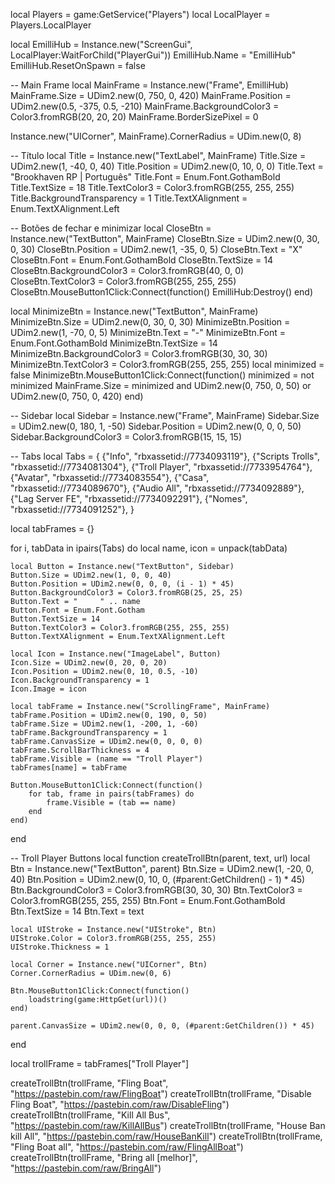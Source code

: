 local Players = game:GetService("Players")
local LocalPlayer = Players.LocalPlayer

local EmilliHub = Instance.new("ScreenGui", LocalPlayer:WaitForChild("PlayerGui"))
EmilliHub.Name = "EmilliHub"
EmilliHub.ResetOnSpawn = false

-- Main Frame
local MainFrame = Instance.new("Frame", EmilliHub)
MainFrame.Size = UDim2.new(0, 750, 0, 420)
MainFrame.Position = UDim2.new(0.5, -375, 0.5, -210)
MainFrame.BackgroundColor3 = Color3.fromRGB(20, 20, 20)
MainFrame.BorderSizePixel = 0

Instance.new("UICorner", MainFrame).CornerRadius = UDim.new(0, 8)

-- Título
local Title = Instance.new("TextLabel", MainFrame)
Title.Size = UDim2.new(1, -40, 0, 40)
Title.Position = UDim2.new(0, 10, 0, 0)
Title.Text = "Brookhaven RP | Português"
Title.Font = Enum.Font.GothamBold
Title.TextSize = 18
Title.TextColor3 = Color3.fromRGB(255, 255, 255)
Title.BackgroundTransparency = 1
Title.TextXAlignment = Enum.TextXAlignment.Left

-- Botões de fechar e minimizar
local CloseBtn = Instance.new("TextButton", MainFrame)
CloseBtn.Size = UDim2.new(0, 30, 0, 30)
CloseBtn.Position = UDim2.new(1, -35, 0, 5)
CloseBtn.Text = "X"
CloseBtn.Font = Enum.Font.GothamBold
CloseBtn.TextSize = 14
CloseBtn.BackgroundColor3 = Color3.fromRGB(40, 0, 0)
CloseBtn.TextColor3 = Color3.fromRGB(255, 255, 255)
CloseBtn.MouseButton1Click:Connect(function() EmilliHub:Destroy() end)

local MinimizeBtn = Instance.new("TextButton", MainFrame)
MinimizeBtn.Size = UDim2.new(0, 30, 0, 30)
MinimizeBtn.Position = UDim2.new(1, -70, 0, 5)
MinimizeBtn.Text = "-"
MinimizeBtn.Font = Enum.Font.GothamBold
MinimizeBtn.TextSize = 14
MinimizeBtn.BackgroundColor3 = Color3.fromRGB(30, 30, 30)
MinimizeBtn.TextColor3 = Color3.fromRGB(255, 255, 255)
local minimized = false
MinimizeBtn.MouseButton1Click:Connect(function()
    minimized = not minimized
    MainFrame.Size = minimized and UDim2.new(0, 750, 0, 50) or UDim2.new(0, 750, 0, 420)
end)

-- Sidebar
local Sidebar = Instance.new("Frame", MainFrame)
Sidebar.Size = UDim2.new(0, 180, 1, -50)
Sidebar.Position = UDim2.new(0, 0, 0, 50)
Sidebar.BackgroundColor3 = Color3.fromRGB(15, 15, 15)

-- Tabs
local Tabs = {
    {"Info", "rbxassetid://7734093119"},
    {"Scripts Trolls", "rbxassetid://7734081304"},
    {"Troll Player", "rbxassetid://7733954764"},
    {"Avatar", "rbxassetid://7734083554"},
    {"Casa", "rbxassetid://7734089670"},
    {"Audio All", "rbxassetid://7734092889"},
    {"Lag Server FE", "rbxassetid://7734092291"},
    {"Nomes", "rbxassetid://7734091252"},
}

local tabFrames = {}

for i, tabData in ipairs(Tabs) do
    local name, icon = unpack(tabData)

    local Button = Instance.new("TextButton", Sidebar)
    Button.Size = UDim2.new(1, 0, 0, 40)
    Button.Position = UDim2.new(0, 0, 0, (i - 1) * 45)
    Button.BackgroundColor3 = Color3.fromRGB(25, 25, 25)
    Button.Text = "     " .. name
    Button.Font = Enum.Font.Gotham
    Button.TextSize = 14
    Button.TextColor3 = Color3.fromRGB(255, 255, 255)
    Button.TextXAlignment = Enum.TextXAlignment.Left

    local Icon = Instance.new("ImageLabel", Button)
    Icon.Size = UDim2.new(0, 20, 0, 20)
    Icon.Position = UDim2.new(0, 10, 0.5, -10)
    Icon.BackgroundTransparency = 1
    Icon.Image = icon

    local tabFrame = Instance.new("ScrollingFrame", MainFrame)
    tabFrame.Position = UDim2.new(0, 190, 0, 50)
    tabFrame.Size = UDim2.new(1, -200, 1, -60)
    tabFrame.BackgroundTransparency = 1
    tabFrame.CanvasSize = UDim2.new(0, 0, 0, 0)
    tabFrame.ScrollBarThickness = 4
    tabFrame.Visible = (name == "Troll Player")
    tabFrames[name] = tabFrame

    Button.MouseButton1Click:Connect(function()
        for tab, frame in pairs(tabFrames) do
            frame.Visible = (tab == name)
        end
    end)
end

-- Troll Player Buttons
local function createTrollBtn(parent, text, url)
    local Btn = Instance.new("TextButton", parent)
    Btn.Size = UDim2.new(1, -20, 0, 40)
    Btn.Position = UDim2.new(0, 10, 0, (#parent:GetChildren() - 1) * 45)
    Btn.BackgroundColor3 = Color3.fromRGB(30, 30, 30)
    Btn.TextColor3 = Color3.fromRGB(255, 255, 255)
    Btn.Font = Enum.Font.GothamBold
    Btn.TextSize = 14
    Btn.Text = text

    local UIStroke = Instance.new("UIStroke", Btn)
    UIStroke.Color = Color3.fromRGB(255, 255, 255)
    UIStroke.Thickness = 1

    local Corner = Instance.new("UICorner", Btn)
    Corner.CornerRadius = UDim.new(0, 6)

    Btn.MouseButton1Click:Connect(function()
        loadstring(game:HttpGet(url))()
    end)

    parent.CanvasSize = UDim2.new(0, 0, 0, (#parent:GetChildren()) * 45)
end

local trollFrame = tabFrames["Troll Player"]

createTrollBtn(trollFrame, "Fling Boat", "https://pastebin.com/raw/FlingBoat")
createTrollBtn(trollFrame, "Disable Fling Boat", "https://pastebin.com/raw/DisableFling")
createTrollBtn(trollFrame, "Kill All Bus", "https://pastebin.com/raw/KillAllBus")
createTrollBtn(trollFrame, "House Ban kill All", "https://pastebin.com/raw/HouseBanKill")
createTrollBtn(trollFrame, "Fling Boat all", "https://pastebin.com/raw/FlingAllBoat")
createTrollBtn(trollFrame, "Bring all [melhor]", "https://pastebin.com/raw/BringAll")
